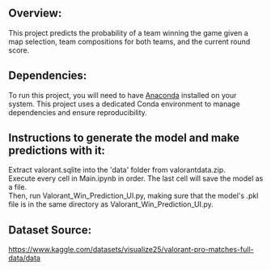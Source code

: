 ## Overview:
This project predicts the probability of a team winning the game given a map selection, team compositions for both teams, and the current round score.

## Dependencies:
To run this project, you will need to have [Anaconda](https://www.anaconda.com/download/) installed on your system. This project uses a dedicated Conda environment to manage dependencies and ensure reproducibility.

## Instructions to generate the model and make predictions with it:
Extract valorant.sqlite into the 'data' folder from valorantdata.zip.<br>
Execute every cell in Main.ipynb in order. The last cell will save the model as a file.<br>
Then, run Valorant_Win_Prediction_UI.py, making sure that the model's .pkl file is in the same directory as Valorant_Win_Prediction_UI.py.

## Dataset Source:
https://www.kaggle.com/datasets/visualize25/valorant-pro-matches-full-data/data